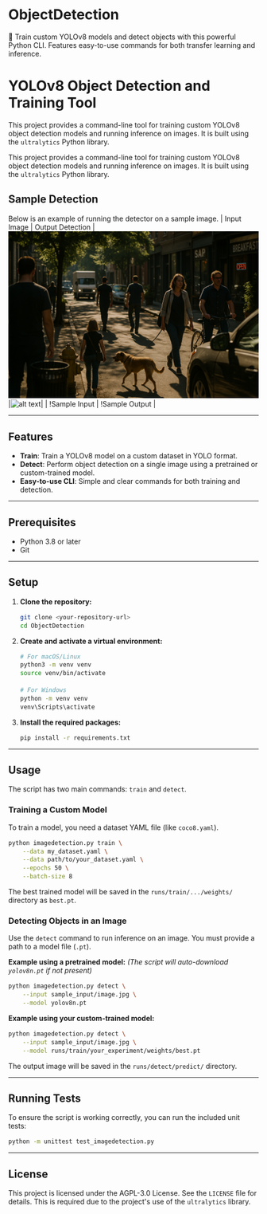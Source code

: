 # ObjectDetection
🚀 Train custom YOLOv8 models and detect objects with this powerful Python CLI. Features easy-to-use commands for both transfer learning and inference.

# YOLOv8 Object Detection and Training Tool

This project provides a command-line tool for training custom YOLOv8 object detection models and running inference on images. It is built using the `ultralytics` Python library.


This project provides a command-line tool for training custom YOLOv8 object detection models and running inference on images. It is built using the `ultralytics` Python library.

## Sample Detection

Below is an example of running the detector on a sample image.
| Input Image | Output Detection |
![alt text](<ChatGPT Image Sep 9, 2025, 10_27_21 PM.png>)|![alt text](<runs/detect/predict/ChatGPT Image Sep 9, 2025, 10_27_21 PM.jpg>)|
| !Sample Input | !Sample Output |


---

## Features

- **Train**: Train a YOLOv8 model on a custom dataset in YOLO format.
- **Detect**: Perform object detection on a single image using a pretrained or custom-trained model.
- **Easy-to-use CLI**: Simple and clear commands for both training and detection.

---

## Prerequisites

- Python 3.8 or later
- Git

---

## Setup

1.  **Clone the repository:**
    ```bash
    git clone <your-repository-url>
    cd ObjectDetection
    ```

2.  **Create and activate a virtual environment:**
    ```bash
    # For macOS/Linux
    python3 -m venv venv
    source venv/bin/activate

    # For Windows
    python -m venv venv
    venv\Scripts\activate
    ```

3.  **Install the required packages:**
    ```bash
    pip install -r requirements.txt
    ```

---

## Usage

The script has two main commands: `train` and `detect`.

### Training a Custom Model

To train a model, you need a dataset YAML file (like `coco8.yaml`).
 
```bash
python imagedetection.py train \
    --data my_dataset.yaml \
    --data path/to/your_dataset.yaml \
    --epochs 50 \
    --batch-size 8
```

The best trained model will be saved in the `runs/train/.../weights/` directory as `best.pt`.

### Detecting Objects in an Image

Use the `detect` command to run inference on an image. You must provide a path to a model file (`.pt`).

**Example using a pretrained model:**
*(The script will auto-download `yolov8n.pt` if not present)*
```bash
python imagedetection.py detect \
    --input sample_input/image.jpg \
    --model yolov8n.pt
```

**Example using your custom-trained model:**
```bash
python imagedetection.py detect \
    --input sample_input/image.jpg \
    --model runs/train/your_experiment/weights/best.pt
```

The output image will be saved in the `runs/detect/predict/` directory.

---

## Running Tests

To ensure the script is working correctly, you can run the included unit tests:

```bash
python -m unittest test_imagedetection.py
```

---

## License

This project is licensed under the AGPL-3.0 License. See the `LICENSE` file for details. This is required due to the project's use of the `ultralytics` library.
```
